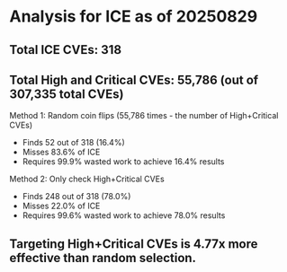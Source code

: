 # Analysis for ICE as of 20250829

## Total ICE CVEs: 318
## Total High and Critical CVEs: 55,786 (out of 307,335 total CVEs)

Method 1: Random coin flips (55,786 times - the number of High+Critical CVEs)
  - Finds 52 out of 318 (16.4%)
  - Misses 83.6% of ICE
  - Requires 99.9% wasted work to achieve 16.4% results

Method 2: Only check High+Critical CVEs
  - Finds 248 out of 318 (78.0%)
  - Misses 22.0% of ICE
  - Requires 99.6% wasted work to achieve 78.0% results

## Targeting High+Critical CVEs is 4.77x more effective than random selection.
